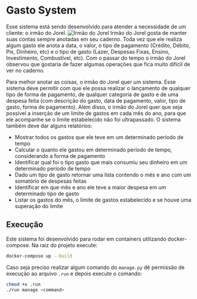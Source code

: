 # Gasto System

Esse sistema está sendo desenvolvido para atender a necessidade de um cliente: o irmão do Jorel.
![Irmão do Jorel](https://raw.githubusercontent.com/danilob/GastoSystem/main/expenses/static/expenses/img/irmao-do-jorel.png)
Irmão do Jorel gosta de manter suas contas sempre anotadas em seu caderno. Toda vez que ele realiza algum gasto ele anota a data, o valor, o tipo de pagamento (Crédito, Débito, Pix, Dinheiro, etc) e o tipo de gasto (Lazer, Despesas Fixas, Ensino, Investimento, Combustível, etc). Com o passar do tempo o irmão do Jorel observou que gostaria de fazer algumas operações que fica muito difícil de ver no caderno.



Para melhor anotar as coisas, o irmão do Jorel quer um sistema. Esse sistema deve permitir com que ele possa realizar o lançamento de qualquer tipo de forma de pagamento, de qualquer categoria de gasto e de uma despesa feita (com descrição do gasto, data de pagamento, valor, tipo de gasto, forma de pagamento). Além disso, o irmão do Jorel quer que seja possível a inserção de um limite de gastos em cada mês do ano, para que ele acompanhe se o limite estabelecido não foi ultrapassado. O sistema também deve dar alguns relatórios:

- Mostrar todos os gastos que ele teve em um determinado período de tempo
- Calcular o quanto ele gastou em determinado período de tempo, considerando a forma de pagamento
- Identificar qual foi o tipo gasto que mais consumiu seu dinheiro em um determinado período de tempo
- Dado um tipo de gasto retornar uma lista contendo o mês e ano com um somatório de despesas feitas
- Identificar em que mês e ano ele teve a maior despesa em um determinado tipo de gasto
- Listar os gastos do mês, o limite de gastos estabelecido e se houve uma superação do limite

## Execução

Este sistema foi desenvolvido para rodar em containers utilizando docker-compose. Na raiz do projeto execute:

```bash
docker-compose up --build
```

Caso seja preciso realizar algum comando do `manage.py` dê permissão de execução ao arquivo `.run` e depois execute o comando:

```bash
chmod +x .run
./run manage <command>
```